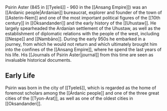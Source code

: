 Psirin Aster (845 in [[Tyeleš]] - 960 in the [[Ansang Empire]]) was an [[Ardanic people|Ardanian]] bureaucrat, explorer and founder of the town of [[Asterin-Nem]] and one of the most important political figures of the [[10th century]] in [[Oksandanderi]] and the early history of the [[Uhustaw]]. He largely spearheaded the Ardanian settlement of the Uhustaw, as well as the establishment of diplomatic relations with the people of the west, including [[Nespe]] and [[Nambāno]]. During the early 950s he embarked in a journey, from which he would not return and which ultimately brought him into the confines of the [[Ansang Empire]], where he spend the last years of his life. His [[Journals of Psirin Aster|journal]] from this time are seen as invaluable historical documents. 

## Early Life
Psirin was born in the city of [[Tyeleš]], which is regarded as the home of foremost scholars among the [[Ardanic people]] and one of the three great cities of the [[Tyon-Arat]], as well as one of the oldest cities in [[Oksandanderi]]. 